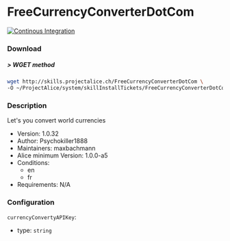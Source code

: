 # FreeCurrencyConverterDotCom

[![Continous Integration](https://gitlab.com/project-alice-assistant/skills/skill_FreeCurrencyConverterDotCom/badges/master/pipeline.svg)](https://gitlab.com/project-alice-assistant/skills/skill_FreeCurrencyConverterDotCom/pipelines/latest)

### Download

##### > WGET method
```bash
wget http://skills.projectalice.ch/FreeCurrencyConverterDotCom \
-O ~/ProjectAlice/system/skillInstallTickets/FreeCurrencyConverterDotCom.install
```
### Description
Let's you convert world currencies

- Version: 1.0.32
- Author: Psychokiller1888
- Maintainers: maxbachmann
- Alice minimum Version: 1.0.0-a5
- Conditions:
  - en
  - fr
- Requirements: N/A


### Configuration

`currencyConvertyAPIKey`:
 - type: `string`
